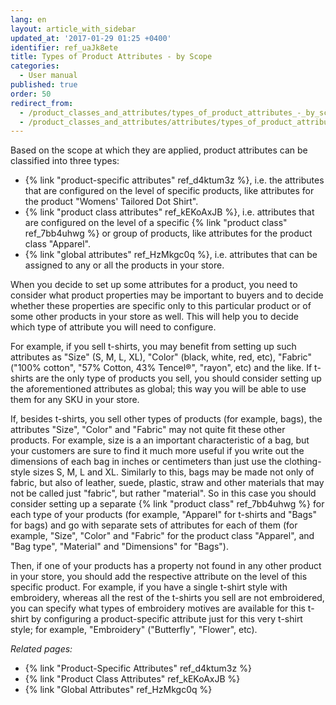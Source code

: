```yaml
---
lang: en
layout: article_with_sidebar
updated_at: '2017-01-29 01:25 +0400'
identifier: ref_uaJk8ete
title: Types of Product Attributes - by Scope
categories:
  - User manual
published: true
order: 50
redirect_from:
  - /product_classes_and_attributes/types_of_product_attributes_-_by_scope.html
  - /product_classes_and_attributes/attributes/types_of_product_attributes.html
---
```

Based on the scope at which they are applied, product attributes can be classified into three types: 
* {% link "product-specific attributes" ref_d4ktum3z %}, i.e. the attributes that are configured on the level of specific products, like attributes for the product "Womens' Tailored Dot Shirt". 
* {% link "product class attributes" ref_kEKoAxJB %}, i.e. attributes that are configured on the level of a specific {% link "product class" ref_7bb4uhwg %} or group of products, like attributes for the product class "Apparel".
* {% link "global attributes" ref_HzMkgc0q %}, i.e. attributes that can be assigned to any or all the products in your store.

When you decide to set up some attributes for a product, you need to consider what product properties may be important to buyers and to decide whether these properties are specific only to this particular product or of some other products in your store as well. This will help you to decide which type of attribute you will need to configure.

For example, if you sell t-shirts, you may benefit from setting up such attributes as "Size" (S, M, L, XL), "Color" (black, white, red, etc), "Fabric" ("100% cotton", "57% Cotton, 43% Tencel®", "rayon", etc) and the like. If t-shirts are the only type of products you sell, you should consider setting up the aforementioned attributes as global; this way you will be able to use them for any SKU in your store. 

If, besides t-shirts, you sell other types of products (for example, bags), the attributes "Size", "Color" and "Fabric" may not quite fit these other products. For example, size is a an important characteristic of a bag, but your customers are sure to find it much more useful if you write out the dimensions of each bag in inches or centimeters than just use the clothing-style sizes S, M, L and XL. Similarly to this, bags may be made not only of fabric, but also of leather, suede, plastic, straw and other materials that may not be called just "fabric", but rather "material". So in this case you should consider setting up a separate {% link "product class" ref_7bb4uhwg %} for each type of your products (for example, "Apparel" for t-shirts and "Bags" for bags) and go with separate sets of attributes for each of them (for example, "Size", "Color" and "Fabric" for the product class "Apparel", and "Bag type", "Material" and "Dimensions" for "Bags"). 

Then, if one of your products has a property not found in any other product in your store, you should add the respective attribute on the level of this specific product. For example, if you have a single t-shirt style with embroidery, whereas all the rest of the t-shirts you sell are not embroidered, you can specify what types of embroidery motives are available for this t-shirt by configuring a product-specific attribute just for this very t-shirt style; for example, "Embroidery" ("Butterfly", "Flower", etc).

_Related pages:_

*  {% link "Product-Specific Attributes" ref_d4ktum3z %}
*  {% link "Product Class Attributes" ref_kEKoAxJB %}
*  {% link "Global Attributes" ref_HzMkgc0q %}
